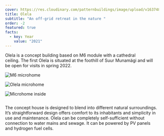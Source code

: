 ```yaml
---
cover: https://res.cloudinary.com/patternbuildings/image/upload/v1637485483/projects/Olela/Olela1-3_sel2io.jpg
title: Olela
subtitle: "An off-grid retreat in the nature "
order: -2
featured: true
facts:
  - key: Year
    value: "2021"
---
```

Olela is a concept building based on M6 module with a cathedral ceiling. The first Olela is situated at the foothill of Suur Munamägi and will be open for visits in spring 2022.

![M6 microhome](https://res.cloudinary.com/patternbuildings/image/upload/v1637485483/projects/Olela/Olela1-4_tu1ylt.jpg)

![Olela microhome](https://res.cloudinary.com/patternbuildings/image/upload/v1637485483/projects/Olela/Olela1-5_s6bsuv.jpg)

![Microhome inside](https://res.cloudinary.com/patternbuildings/image/upload/v1637485483/projects/Olela/Olela1-2_tzg4pl.jpg)

![]()

The concept house is designed to blend into different natural surroundings. It’s straightforward design offers comfort to its inhabitants and simplicity in use and maintenance. Olela can be completely self-sufficient without connection to water mains and sewage. It can be powered by PV panels and hydrogen fuel cells.

![]()

![]()

![]()

![]()